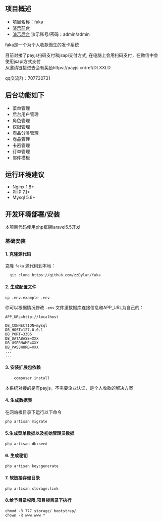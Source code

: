   ## 项目概述 
  * 项目名称：faka
  * [演示前台][1] 
  * [演示后台][2]
    演示账号/密码：admin/admin
  
  faka是一个为个人收款而生的发卡系统  
    
  目前对接了payjs扫码支付和jsapi支付方式,
  在电脑上会用扫码支付，在微信中会使用jsapi方式支付  
  从邀请链接进去会有奖励https://payjs.cn/ref/DLXXLD
    
  qq交流群：707730731
  
  ## 后台功能如下
  - 菜单管理
  - 后台用户管理
  - 角色管理
  - 权限管理
  - 商品分类管理
  - 商品管理
  - 卡密管理
  - 订单管理
  - 邮件模板
  
  ## 运行环境建议
  
  - Nginx 1.8+
  - PHP 7.1+
  - Mysql 5.6+
  
  ## 开发环境部署/安装
  
  本项目代码使用php框架laravel5.5开发
  
  ### 基础安装
  
  #### 1. 克隆源代码
  
  克隆 `faka` 源代码到本地：
  
      git clone https://github.com/zzDylan/faka
  
  
  #### 2. 生成配置文件
  
  ```
  cp .env.example .env
  ```
  
  你可以根据情况修改 `.env` 文件里数据库连接信息和APP_URL为自己的：
  
  ```
  APP_URL=http://localhost
  
  DB_CONNECTION=mysql
  DB_HOST=127.0.0.1
  DB_PORT=3306
  DB_DATABASE=XXX
  DB_USERNAME=XXX
  DB_PASSWORD=XXX
  ...
  ...
  ```
  
 #### 3. 安装扩展包依赖
    
    	composer install
  本系统对接的是有payjs，不需要企业认证，是个人收款的解决方案

  
  #### 4. 生成数据表
  
  在网站根目录下运行以下命令
  
  ```shell
  php artisan migrate
  ```
  
  #### 5.生成菜单数据以及初始管理员数据
  
  ```shell
  php artisan db:seed
  ```
  
  
  #### 6. 生成秘钥
  
  ```shell
  php artisan key:generate
  ```

 #### 7. 软链接存储目录
  
  ```shell
  php artisan storage:link
  ```

 #### 8.给予目录权限,项目根目录下执行
   ```shell
   chmod -R 777 storage/ bootstrap/
   chown -R www:www *
   ```


  [1]: http://faka.51godream.com/
  [2]: http://faka.51godream.com/admin
